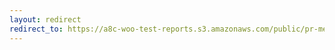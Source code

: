 ```yaml
---
layout: redirect
redirect_to: https://a8c-woo-test-reports.s3.amazonaws.com/public/pr-merge/43274/e2e/index.html
---
```

